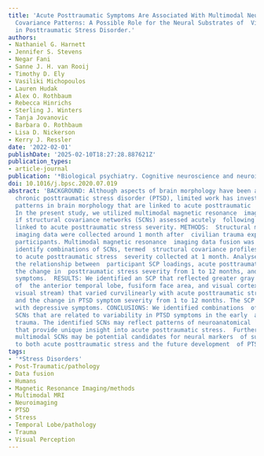 ```yaml
---
title: 'Acute Posttraumatic Symptoms Are Associated With Multimodal Neuroimaging Structural
  Covariance Patterns: A Possible Role for the Neural Substrates of  Visual Processing
  in Posttraumatic Stress Disorder.'
authors:
- Nathaniel G. Harnett
- Jennifer S. Stevens
- Negar Fani
- Sanne J. H. van Rooij
- Timothy D. Ely
- Vasiliki Michopoulos
- Lauren Hudak
- Alex O. Rothbaum
- Rebecca Hinrichs
- Sterling J. Winters
- Tanja Jovanovic
- Barbara O. Rothbaum
- Lisa D. Nickerson
- Kerry J. Ressler
date: '2022-02-01'
publishDate: '2025-02-10T18:27:28.887621Z'
publication_types:
- article-journal
publication: '*Biological psychiatry. Cognitive neuroscience and neuroimaging*'
doi: 10.1016/j.bpsc.2020.07.019
abstract: 'BACKGROUND: Although aspects of brain morphology have been associated with
  chronic posttraumatic stress disorder (PTSD), limited work has investigated  multimodal
  patterns in brain morphology that are linked to acute posttraumatic  stress severity.
  In the present study, we utilized multimodal magnetic resonance  imaging to investigate
  if structural covariance networks (SCNs) assessed acutely  following trauma were
  linked to acute posttraumatic stress severity. METHODS:  Structural magnetic resonance
  imaging data were collected around 1 month after  civilian trauma exposure in 78
  participants. Multimodal magnetic resonance  imaging data fusion was completed to
  identify combinations of SCNs, termed  structural covariance profiles (SCPs), related
  to acute posttraumatic stress  severity collected at 1 month. Analyses assessed
  the relationship between  participant SCP loadings, acute posttraumatic stress severity,
  the change in  posttraumatic stress severity from 1 to 12 months, and depressive
  symptoms.  RESULTS: We identified an SCP that reflected greater gray matter properties
  of  the anterior temporal lobe, fusiform face area, and visual cortex (i.e., the  ventral
  visual stream) that varied curvilinearly with acute posttraumatic stress  severity
  and the change in PTSD symptom severity from 1 to 12 months. The SCP was  not associated
  with depressive symptoms. CONCLUSIONS: We identified combinations  of multimodal
  SCNs that are related to variability in PTSD symptoms in the early  aftermath of
  trauma. The identified SCNs may reflect patterns of neuroanatomical  organization
  that provide unique insight into acute posttraumatic stress.  Furthermore, these
  multimodal SCNs may be potential candidates for neural markers  of susceptibility
  to both acute posttraumatic stress and the future development  of PTSD.'
tags:
- '*Stress Disorders'
- Post-Traumatic/pathology
- Data fusion
- Humans
- Magnetic Resonance Imaging/methods
- Multimodal MRI
- Neuroimaging
- PTSD
- Stress
- Temporal Lobe/pathology
- Trauma
- Visual Perception
---
```

